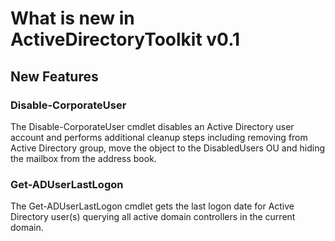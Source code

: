 # What is new in ActiveDirectoryToolkit v0.1

## New Features

### Disable-CorporateUser

The Disable-CorporateUser cmdlet disables an Active Directory user account and performs additional cleanup steps including removing from Active Directory group, move the object to the DisabledUsers OU and hiding the mailbox from the address book.

### Get-ADUserLastLogon

The Get-ADUserLastLogon cmdlet gets the last logon date for Active Directory user(s) querying all active domain controllers in the current domain.
